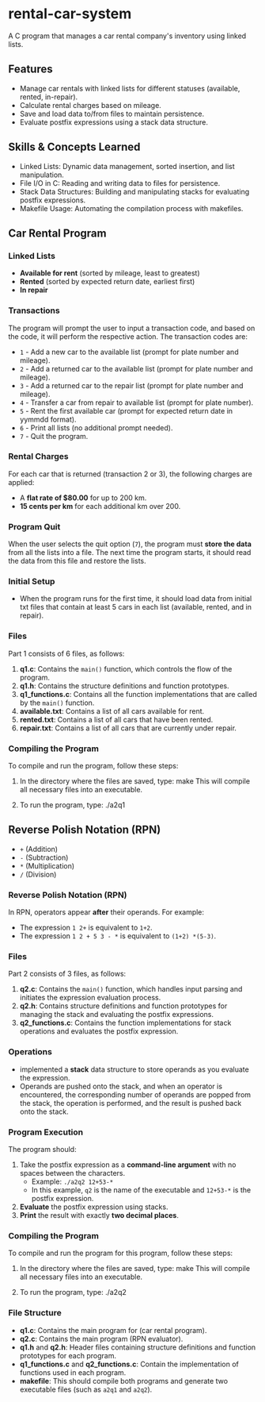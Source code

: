 # rental-car-system
A C program that manages a car rental company's inventory using linked lists.


## Features
- Manage car rentals with linked lists for different statuses (available, rented, in-repair).
- Calculate rental charges based on mileage.
- Save and load data to/from files to maintain persistence.
- Evaluate postfix expressions using a stack data structure.

## Skills & Concepts Learned
- Linked Lists: Dynamic data management, sorted insertion, and list manipulation.
- File I/O in C: Reading and writing data to files for persistence.
- Stack Data Structures: Building and manipulating stacks for evaluating postfix expressions.
- Makefile Usage: Automating the compilation process with makefiles.


## Car Rental Program

### Linked Lists
- **Available for rent** (sorted by mileage, least to greatest)
- **Rented** (sorted by expected return date, earliest first)
- **In repair**

### Transactions
The program will prompt the user to input a transaction code, and based on the code, it will perform the respective action. The transaction codes are:

- `1` - Add a new car to the available list (prompt for plate number and mileage).
- `2` - Add a returned car to the available list (prompt for plate number and mileage).
- `3` - Add a returned car to the repair list (prompt for plate number and mileage).
- `4` - Transfer a car from repair to available list (prompt for plate number).
- `5` - Rent the first available car (prompt for expected return date in yymmdd format).
- `6` - Print all lists (no additional prompt needed).
- `7` - Quit the program.

### Rental Charges
For each car that is returned (transaction 2 or 3), the following charges are applied:
- A **flat rate of $80.00** for up to 200 km.
- **15 cents per km** for each additional km over 200.

### Program Quit
When the user selects the quit option (`7`), the program must **store the data** from all the lists into a file. The next time the program starts, it should read the data from this file and restore the lists.

### Initial Setup
- When the program runs for the first time, it should load data from initial txt files that contain at least 5 cars in each list (available, rented, and in repair).

### Files
Part 1 consists of 6 files, as follows:

1. **q1.c**: Contains the `main()` function, which controls the flow of the program.
2. **q1.h**: Contains the structure definitions and function prototypes.
3. **q1_functions.c**: Contains all the function implementations that are called by the `main()` function.
4. **available.txt**: Contains a list of all cars available for rent.
5. **rented.txt**: Contains a list of all cars that have been rented.
6. **repair.txt**: Contains a list of all cars that are currently under repair.

### Compiling the Program
To compile and run the program, follow these steps:

1. In the directory where the files are saved, type:
	make 
This will compile all necessary files into an executable.

2. To run the program, type:
./a2q1


## Reverse Polish Notation (RPN) 

- `+` (Addition)
- `-` (Subtraction)
- `*` (Multiplication)
- `/` (Division)

### Reverse Polish Notation (RPN) 
In RPN, operators appear **after** their operands. For example:
- The expression `1 2+` is equivalent to `1+2`.
- The expression `1 2 + 5 3 - *` is equivalent to `(1+2) *(5-3)`.

### Files
Part 2 consists of 3 files, as follows:

1. **q2.c**: Contains the `main()` function, which handles input parsing and initiates the expression evaluation process.
2. **q2.h**: Contains structure definitions and function prototypes for managing the stack and evaluating the postfix expressions.
3. **q2_functions.c**: Contains the function implementations for stack operations and evaluates the postfix expression.

### Operations
- implemented a **stack** data structure to store operands as you evaluate the expression.
- Operands are pushed onto the stack, and when an operator is encountered, the corresponding number of operands are popped from the stack, the operation is performed, and the result is pushed back onto the stack.


### Program Execution
The program should:
1. Take the postfix expression as a **command-line argument** with no spaces between the characters.
   - Example: `./a2q2 12+53-*`
   - In this example, `q2` is the name of the executable and `12+53-*` is the postfix expression.
2. **Evaluate** the postfix expression using stacks.
3. **Print** the result with exactly **two decimal places**.

### Compiling the Program
To compile and run the program for this program, follow these steps:

1. In the directory where the files are saved, type:
	make 
This will compile all necessary files into an executable.

2. To run the program, type:
./a2q2 <expression>


### File Structure
- **q1.c**: Contains the main program for (car rental program).
- **q2.c**: Contains the main program (RPN evaluator).
- **q1.h** and **q2.h**: Header files containing structure definitions and function prototypes for each program.
- **q1_functions.c** and **q2_functions.c**: Contain the implementation of functions used in each program.
- **makefile**: This should compile both programs and generate two executable files (such as `a2q1` and `a2q2`).



